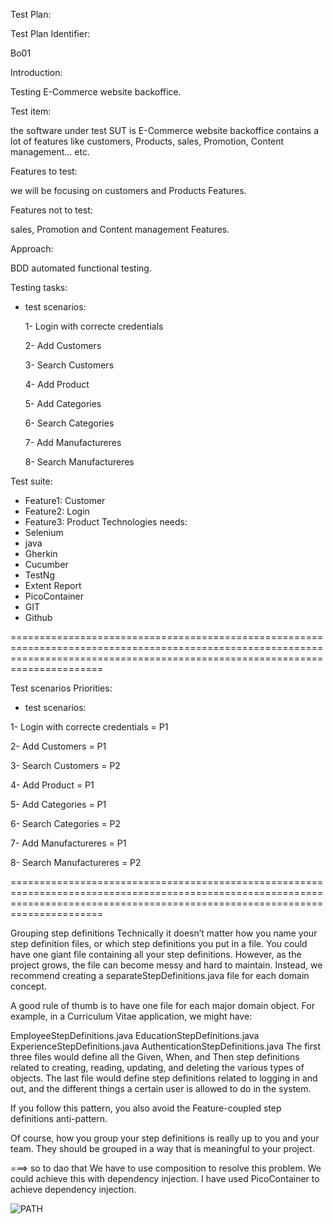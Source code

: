 Test Plan:

Test Plan Identifier: 

Bo01

Introduction: 

Testing E-Commerce website backoffice.

Test item: 

the software under test SUT is E-Commerce website backoffice contains a lot of features like customers, Products, sales, Promotion, Content management... etc.

Features to test: 

we will be focusing on customers and Products Features.

Features not to test: 

sales, Promotion and Content management Features.

Approach: 

BDD  automated functional testing.

Testing tasks: 

- test scenarios:

  1- Login with correcte credentials
  
  2- Add Customers
  
  3- Search Customers
  
  4- Add Product
  
  5- Add Categories
  
  6- Search Categories
  
  7- Add Manufactureres
  
  8- Search Manufactureres
  
Test suite: 
- Feature1: Customer
- Feature2: Login
- Feature3: Product
Technologies needs:
- Selenium
- java
- Gherkin
- Cucumber
- TestNg
- Extent Report
- PicoContainer
- GIT
- Github
  
  
 ==================================================================================================================================================================================
 
 Test scenarios Priorities:
 
 - test scenarios:
   
  1- Login with correcte credentials = P1
   
  2- Add Customers = P1
  
  3- Search Customers = P2
  
  4- Add Product = P1
  
  5- Add Categories = P1
  
  6- Search Categories = P2
  
  7- Add Manufactureres = P1
  
  8- Search Manufactureres = P2
  
   
   
 ==================================================================================================================================================================================
 
 
Grouping step definitions
Technically it doesn’t matter how you name your step definition files, or which step definitions you put in a file. You could have one giant file containing all your step definitions. However, as the project grows, the file can become messy and hard to maintain. Instead, we recommend creating a separateStepDefinitions.java file for each domain concept.

A good rule of thumb is to have one file for each major domain object.
For example, in a Curriculum Vitae application, we might have:

EmployeeStepDefinitions.java
EducationStepDefinitions.java
ExperienceStepDefinitions.java
AuthenticationStepDefinitions.java
The first three files would define all the Given, When, and Then step definitions related to creating, reading, updating, and deleting the various types of objects. The last file would define step definitions related to logging in and out, and the different things a certain user is allowed to do in the system.

If you follow this pattern, you also avoid the Feature-coupled step definitions anti-pattern.

Of course, how you group your step definitions is really up to you and your team. They should be grouped in a way that is meaningful to your project.

===> so to dao that We have to use composition to resolve this problem. We could achieve this with dependency injection. I have used PicoContainer to achieve dependency injection.

![PATH](https://github.com/Mariem-ro/BDD_Cucumber_Selenium_java/assets/66451325/5c15d2a0-06bf-4375-ab8b-98c381da83b3)


